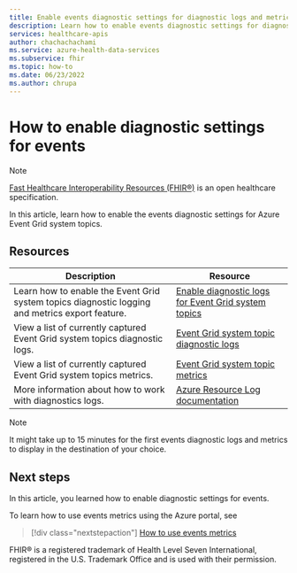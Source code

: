 ```yaml
---
title: Enable events diagnostic settings for diagnostic logs and metrics export - Azure Health Data Services
description: Learn how to enable events diagnostic settings for diagnostic logs and metrics exporting.
services: healthcare-apis
author: chachachachami
ms.service: azure-health-data-services
ms.subservice: fhir
ms.topic: how-to
ms.date: 06/23/2022
ms.author: chrupa
---
```


# How to enable diagnostic settings for events

> [!NOTE]
> [Fast Healthcare Interoperability Resources (FHIR&#174;)](https://www.hl7.org/fhir/) is an open healthcare specification.

In this article, learn how to enable the events diagnostic settings for Azure Event Grid system topics. 

## Resources

|Description|Resource|
|-----------|--------|
|Learn how to enable the Event Grid system topics diagnostic logging and metrics export feature.|[Enable diagnostic logs for Event Grid system topics](../../event-grid/enable-diagnostic-logs-topic.md#enable-diagnostic-logs-for-event-grid-system-topics)|
|View a list of currently captured Event Grid system topics diagnostic logs.|[Event Grid system topic diagnostic logs](/azure/azure-monitor/essentials/resource-logs-categories#microsofteventgridsystemtopics)|
|View a list of currently captured Event Grid system topics metrics.|[Event Grid system topic metrics](/azure/azure-monitor/essentials/metrics-supported#microsofteventgridsystemtopics)| 
|More information about how to work with diagnostics logs.|[Azure Resource Log documentation](/azure/azure-monitor/essentials/platform-logs-overview)|

> [!NOTE] 
> It might take up to 15 minutes for the first events diagnostic logs and metrics to display in the destination of your choice.  

## Next steps

In this article, you learned how to enable diagnostic settings for events.

To learn how to use events metrics using the Azure portal, see

> [!div class="nextstepaction"]
> [How to use events metrics](events-use-metrics.md)

FHIR&#174; is a registered trademark of Health Level Seven International, registered in the U.S. Trademark Office and is used with their permission.

